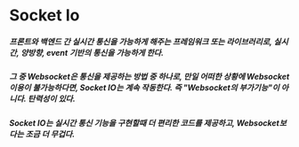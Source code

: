 # Socket Io

##### 프론트와 백엔드 간 실시간 통신을 가능하게 해주는 프레임워크 또는 라이브러리로, 실시간, 양방향, event 기반의 통신을 가능하게 한다.
##### 그 중 Websocket은 통신을 제공하는 방법 중 하나로, 만일 어떠한 상황에 Websocket 이용이 불가능하다면, Socket IO는 계속 작동한다. 즉 "Websocket의 부가기능"이 아니다. 탄력성이 있다.
##### Socket IO는 실시간 통신 기능을 구현할때 더 편리한 코드를 제공하고, Websocket보다는 조금 더 무겁다.